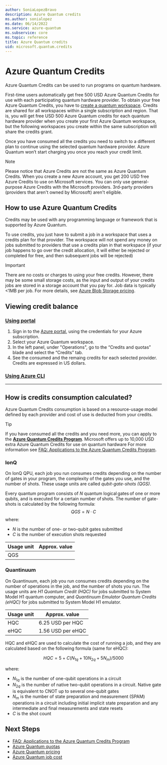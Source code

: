 ```yaml
---
author: SoniaLopezBravo
description: Azure Quantum credits
ms.author: sonialopez
ms.date: 06/14/2022
ms.service: azure-quantum
ms.subservice: core
ms.topic: reference
title: Azure Quantum credits
uid: microsoft.quantum.credits
---
```


# Azure Quantum Credits

Azure Quantum Credits can be used to run programs on quantum hardware. 

First-time users automatically get free 500 USD Azure Quantum Credits for use with each participating quantum hardware provider. To obtain your free Azure Quantum Credits, you have to [create a quantum workspace](xref:microsoft.quantum.how-to.workspace).
Credits are shared for all workspaces within a single subscription and region. That is, you will get free USD 500 Azure Quantum credits for each quantum hardware provider when you create your first Azure Quantum workspace, but the following workspaces you create within the same subscription will share the credits grant.

Once you have consumed all the credits you need to switch to a different plan to continue using the selected quantum hardware provider. Azure Quantum won’t start charging you once you reach your credit limit.

> [!NOTE]
> Please notice that Azure Credits are not the same as Azure Quantum Credits. When you create a new Azure account, you get 200 USD free Azure Credits to use on Microsoft services. You can only use general-purpose Azure Credits with the Microsoft providers. 3rd-party providers (providers that aren't owned by Microsoft) aren't eligible.

## How to use Azure Quantum Credits

Credits may be used with any programming language or framework that is supported by Azure Quantum. 

To use credits, you just have to submit a job in a workspace that uses a credits plan for that provider. The workspace will not spend any money on jobs submitted to providers that use a credits plan in that workspace (if your job happens to go over the credit allocation, it will either be rejected or completed for free, and then subsequent jobs will be rejected) 


> [!IMPORTANT]
> There are no costs or charges to using your free credits. However, there may be some small storage costs, as the input and output of your credits jobs are stored in a storage account that you pay for. Job data is typically <1MB per job. 
> For more details, see [Azure Blob Storage pricing](https://azure.microsoft.com/pricing/details/storage/blobs/).

## Viewing credit balance 

### [Using portal](#tab/tabid-portal)

1. Sign in to the [Azure portal](https://portal.azure.com), using the credentials for your Azure subscription.
2. Select your Azure Quantum workspace.
3. In the left panel, under "Operations", go to the “Credits and quotas” blade and select the “Credits” tab. 
4. See the consumed and the remaing credits for each selected provider. Credits are expressed in US dollars. 


### [Using Azure CLI](#tab/tabid-cli)


***

## How is credits consumption calculated?

Azure Quantum Credits consumption is based on a resource-usage model defined by each provider and cost of use is deducted from your credits.

> [!TIP]
> If you have consumed all the credits and you need more, you can apply to the [**Azure Quantum Credits Program**](https://aka.ms/aq/credits). Microsoft offers up to 10,000 USD extra Azure Quantum Credits for use on quantum hardware For more information see [FAQ: Applications to the Azure Quantum Credits Program](xref:microsoft.quantum.credits.credits-faq).


### IonQ 

On IonQ QPU, each job you run consumes credits depending on the number of gates in your program, the complexity of the gates you use, and the number of shots. These usage units are called *qubit-gate-shots (QGS)*.  

Every quantum program consists of $N$ quantum logical gates of one or more qubits, and is executed for a certain number of shots. The number of gate-shots is calculated by the following formula:
$$
QGS = N · C
$$
where:

- $N$ is the number of one- or two-qubit gates submitted
- $C$ is the number of execution shots requested

|Usage unit|Approx. value|
|---|---|  
|QGS|  |


### Quantinuum 

On Quantinuum, each job you run consumes credits depending on the number of operations in the job, and the number of shots you run. The usage units are *H1 Quantum Credit (HQC)* for jobs submitted to System Model H1 quantum computer, and *Quantinuum Emulator Quantum Credits (eHQC)* for jobs submitted to System Model H1 emulator.

|Usage unit|Approx. value|
|---|---|  
|HQC| 6.25 USD per HQC  |
|eHQC|1.56 USD per eHQC |

HQC and eHQC are used to calculate the cost of running a job, and they are calculated based on the following formula (same for eHQC):

$$
HQC = 5 + C(N_{1q} + 10 N_{2q} + 5 N_m)/5000
$$

where:

- $N_{1q}$ is the number of one-qubit operations in a circuit
- $N_{2q}$ is the number of native two-qubit operations in a circuit. Native gate is equivalent to CNOT up to several one-qubit gates
- $N_{m}$ is the number of state preparation and measurement (SPAM) operations in a circuit including initial implicit state preparation and any intermediate and final measurements and state resets
- $C$ is the shot count

## Next Steps

- [FAQ: Applications to the Azure Quantum Credits Program](xref:microsoft.quantum.credits.credits-faq)
- [Azure Quantum quotas](microsoft.quantum.quotas)
- [Azure Quantum pricing](xref:microsoft.quantum.providers-pricing)
- [Azure Quantum job cost](xref:microsoft.quantum.azure.job-costs)
